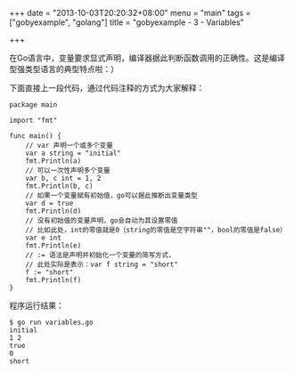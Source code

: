 +++
date = "2013-10-03T20:20:32+08:00"
menu = "main"
tags = ["gobyexample", "golang"]
title = "gobyexample - 3 - Variables"

+++

在Go语言中，变量要求显式声明，编译器据此判断函数调用的正确性。这是编译型强类型语言的典型特点啦：）

下面直接上一段代码，通过代码注释的方式为大家解释：

	package main

	import "fmt"

	func main() {
		// var 声明一个或多个变量
		var a string = "initial"
		fmt.Println(a)
		// 可以一次性声明多个变量
		var b, c int = 1, 2
		fmt.Println(b, c)
		// 如果一个变量赋有初始值，go可以据此推断出变量类型
		var d = true
		fmt.Println(d)
		// 没有初始值的变量声明，go会自动为其设置零值
		// 比如此处，int的零值就是0（string的零值是空字符串""，bool的零值是false）
		var e int
		fmt.Println(e)
		// := 语法是声明并初始化一个变量的简写方式，
		// 此处实际是表示：var f string = "short"
		f := "short"
		fmt.Println(f)
	}

程序运行结果：

	$ go run variables.go
	initial
	1 2
	true
	0
	short
